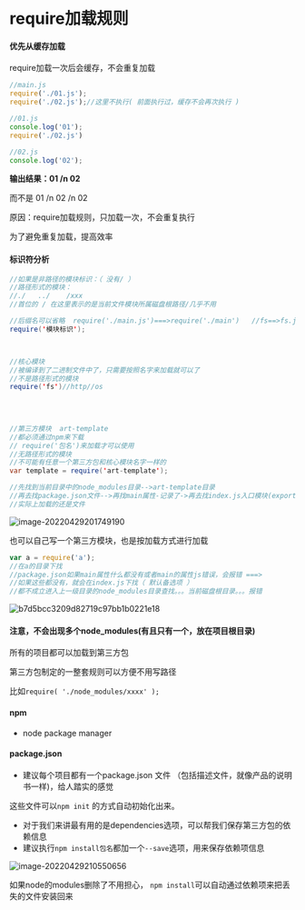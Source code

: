# require加载规则



#### 优先从缓存加载

require加载一次后会缓存，不会重复加载

```javascript
//main.js
require('./01.js');
require('./02.js');//这里不执行( 前面执行过，缓存不会再次执行 )

```

```javascript
//01.js
console.log('01');
require('./02.js')

```

```javascript
//02.js
console.log('02');

```

**输出结果：01  /n   02**

而不是 01 /n    02 /n   02

原因：require加载规则，只加载一次，不会重复执行

为了避免重复加载，提高效率



#### 标识符分析

```java
//如果是非路径的模块标识：（ 没有/ ）
//路径形式的模块：
//./   ../    /xxx
//首位的 / 在这里表示的是当前文件模块所属磁盘根路径/几乎不用

//后缀名可以省略  require('./main.js')===>require('./main')   //fs==>fs.js
require('模块标识');



//核心模块
//被编译到了二进制文件中了，只需要按照名字来加载就可以了
//不是路径形式的模块
require('fs')//http//os

    
    
    
//第三方模块  art-template
//都必须通过npm来下载
// require('包名')来加载才可以使用
//无路径形式的模块
//不可能有任意一个第三方包和核心模块名字一样的
var template = require('art-template');

//先找到当前目录中的node_modules目录-->art-template目录
//再去找package.json文件-->再找main属性-记录了->再去找index.js入口模块(exports导出)
//实际上加载的还是文件

```



![image-20220429201749190](D:\users\admin\Desktop\学习笔记\node.js\img\10.png)



也可以自己写一个第三方模块，也是按加载方式进行加载 

```javascript
var a = require('a');
//在a的目录下找
//package.json如果main属性什么都没有或者main的属性js错误，会报错 ===>
//如果这些都没有，就会在index.js下找（ 默认备选项 ）
//都不成立进入上一级目录的node_modules目录查找。。。当前磁盘根目录。。。报错
```



![b7d5bcc3209d82719c97bb1b0221e18](D:\users\admin\Desktop\学习笔记\node.js\img\11.png)



#### 注意，不会出现多个node_modules(有且只有一个，放在项目根目录)

所有的项目都可以加载到第三方包



第三方包制定的一整套规则可以方便不用写路径

比如`require( './node_modules/xxxx' );`





#### npm

- node package manager

#### package.json

- 建议每个项目都有一个package.json 文件 （包括描述文件，就像产品的说明书一样)，给人踏实的感觉

这些文件可以`npm init` 的方式自动初始化出来。

- 对于我们来讲最有用的是dependencies选项，可以帮我们保存第三方包的依赖信息
- 建议执行`npm install包名`都加一个`--save`选项，用来保存依赖项信息

![image-20220429210550656](D:\users\admin\Desktop\学习笔记\node.js\img\12.png)



如果node的modules删除了不用担心， `npm install`可以自动通过依赖项来把丢失的文件安装回来